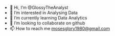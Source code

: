 - 👋 Hi, I’m @GlossyTheAnalyst
- 👀 I’m interested in Analysing Data
- 🌱 I’m currently learning Data Analytics
- 💞️ I’m looking to collaborate on github
- 📫 How to reach me mosesglory1980@gmail.com
